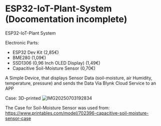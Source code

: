 # ESP32-IoT-Plant-System (Docomentation incomplete)
ESP32-IoT-Plant System

Electronic Parts:
- ESP32 Dev Kit (2,85€)
- BME280 (1,09€)
- SSD1306 (0,96 Inch OLED Display) (1,49€)
- Capacitive Soil-Moisture Sensor (0,70€)




A Simple Device, that displays Sensor Data (soil-moisture, air Humidity, temperature, pressure) and sends the Data Via Blynk Cloud Service to an APP

Case: 3D-printed
![IMG20250703192834](https://github.com/user-attachments/assets/cfbc955d-a8cb-4b35-ae7d-0e5f9bf7359e)

The Case for Soil-Moisture Sensor was used from:
https://www.printables.com/model/702396-capacitive-soil-moisture-sensor-case
